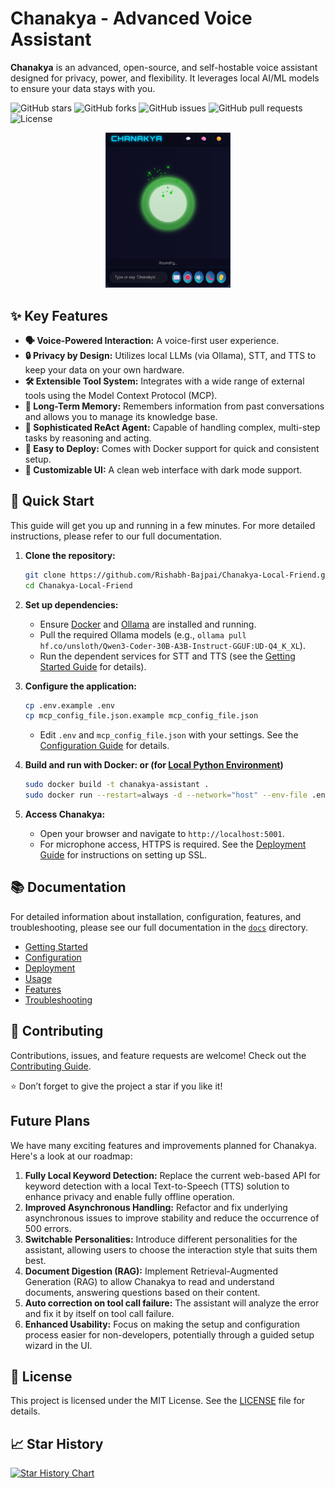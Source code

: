 # Chanakya - Advanced Voice Assistant

**Chanakya** is an advanced, open-source, and self-hostable voice assistant designed for privacy, power, and flexibility. It leverages local AI/ML models to ensure your data stays with you.



![GitHub stars](https://img.shields.io/github/stars/Rishabh-Bajpai/Chanakya-Local-Friend?style=flat-square) ![GitHub forks](https://img.shields.io/github/forks/Rishabh-Bajpai/Chanakya-Local-Friend?style=flat-square) ![GitHub issues](https://img.shields.io/github/issues/Rishabh-Bajpai/Chanakya-Local-Friend?style=flat-square) ![GitHub pull requests](https://img.shields.io/github/issues-pr/Rishabh-Bajpai/Chanakya-Local-Friend?style=flat-square) ![License](https://img.shields.io/github/license/Rishabh-Bajpai/Chanakya-Local-Friend?style=flat-square)

<div align="center">   <img src="./docs/resource/demo.png" alt="demo" width="200"/> </div>

## ✨ Key Features

- **🗣️ Voice-Powered Interaction:** A voice-first user experience.
- **🔒 Privacy by Design:** Utilizes local LLMs (via Ollama), STT, and TTS to keep your data on your own hardware.
- **🛠️ Extensible Tool System:** Integrates with a wide range of external tools using the Model Context Protocol (MCP).
- **🧠 Long-Term Memory:** Remembers information from past conversations and allows you to manage its knowledge base.
- **🤖 Sophisticated ReAct Agent:** Capable of handling complex, multi-step tasks by reasoning and acting.
- **🚀 Easy to Deploy:** Comes with Docker support for quick and consistent setup.
- **🎨 Customizable UI:** A clean web interface with dark mode support.

## 🚀 Quick Start

This guide will get you up and running in a few minutes. For more detailed instructions, please refer to our full documentation.

1. **Clone the repository:**
   
   ```bash
   git clone https://github.com/Rishabh-Bajpai/Chanakya-Local-Friend.git
   cd Chanakya-Local-Friend
   ```
2. **Set up dependencies:**
   
   - Ensure [Docker](https://www.docker.com/) and [Ollama](https://ollama.com/) are installed and running.
   - Pull the required Ollama models (e.g., `ollama pull hf.co/unsloth/Qwen3-Coder-30B-A3B-Instruct-GGUF:UD-Q4_K_XL`).
   - Run the dependent services for STT and TTS (see the [Getting Started Guide](./docs/getting-started.md) for details).
3. **Configure the application:**
   
   ```bash
   cp .env.example .env
   cp mcp_config_file.json.example mcp_config_file.json
   ```
   
   - Edit `.env` and `mcp_config_file.json` with your settings. See the [Configuration Guide](./docs/configuration.md) for details.
4. **Build and run with Docker:  or (for [Local Python Environment](./docs/getting-started.md))**
   
   ```bash
   sudo docker build -t chanakya-assistant .
   sudo docker run --restart=always -d --network="host" --env-file .env --name chanakya chanakya-assistant
   ```
5. **Access Chanakya:**
   
   - Open your browser and navigate to `http://localhost:5001`.
   - For microphone access, HTTPS is required. See the [Deployment Guide](./docs/deployment.md) for instructions on setting up SSL.

## 📚 Documentation

For detailed information about installation, configuration, features, and troubleshooting, please see our full documentation in the [`docs`](./docs/index.md) directory.

- [Getting Started](./docs/getting-started.md)
- [Configuration](./docs/configuration.md)
- [Deployment](./docs/deployment.md)
- [Usage](./docs/usage.md)
- [Features](./docs/features.md)
- [Troubleshooting](./docs/troubleshooting.md)

## 🤝 Contributing

Contributions, issues, and feature requests are welcome!
Check out the [Contributing Guide](docs/contributing.md).

⭐ Don’t forget to give the project a star if you like it!


## Future Plans

We have many exciting features and improvements planned for Chanakya. Here's a look at our roadmap:

1. **Fully Local Keyword Detection:** Replace the current web-based API for keyword detection with a local Text-to-Speech (TTS) solution to enhance privacy and enable fully offline operation.
2. **Improved Asynchronous Handling:** Refactor and fix underlying asynchronous issues to improve stability and reduce the occurrence of 500 errors.
3. **Switchable Personalities:** Introduce different personalities for the assistant, allowing users to choose the interaction style that suits them best.
4. **Document Digestion (RAG):** Implement Retrieval-Augmented Generation (RAG) to allow Chanakya to read and understand documents, answering questions based on their content.
5. **Auto correction on tool call failure:** The assistant will analyze the error and fix it by itself on tool call failure.
6. **Enhanced Usability:** Focus on making the setup and configuration process easier for non-developers, potentially through a guided setup wizard in the UI.

## 📄 License

This project is licensed under the MIT License. See the [LICENSE](./license.md) file for details.

## 📈 Star History

[![Star History Chart](https://api.star-history.com/svg?repos=Rishabh-Bajpai/Chanakya-Local-Friend&type=Date)](https://star-history.com/#Rishabh-Bajpai/Chanakya-Local-Friend&Date)

